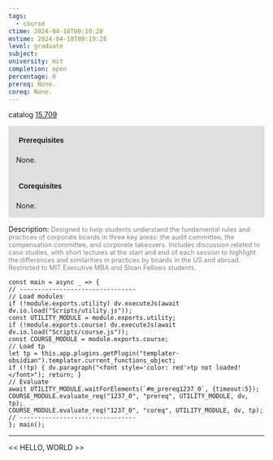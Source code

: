 ```yaml
---
tags:
  - course
ctime: 2024-04-18T00:19:28
mstime: 2024-04-18T00:19:28
level: graduate
subject: 
university: mit
completion: open
percentage: 0
prereq: None.
coreq: None.
---
```


catalog [15.709](http://student.mit.edu/catalog/m15c.html#15.709)

<span style="display: block; padding: 15px; background-color: rgb(100, 100, 100, 0.2);"><font id="m_prereq1237_0" style="display: block; font-family: Arial, sans-serif; font-weight: bold; padding: 5px">Prerequisites</font><br><span id="prereq1237_0">None.</span></span>
<span style="display: block; padding: 15px; background-color: rgb(100, 100, 100, 0.2);"><font id="m_coreq1237_0" style="display: block; font-family: Arial, sans-serif; font-weight: bold; padding: 5px">Corequisites</font><br><span id="coreq1237_0">None.</span></span>

<font style="">Description:</font>
<font style="color: grey; font-size: 0.8rem;">Designed to help students understand the fundamental rules and practices of corporate boards in three key areas: the audit committee, the compensation committee, and corporate takeovers. Includes discussion related to case studies, with short lectures at the start and end of each session to highlight the differences and similarities in practices by boards in the US and abroad. Restricted to MIT Executive MBA and Sloan Fellows students.</font>

```dataviewjs
const main = async _ => {
// --------------------------------
// Load modules
if (!module.exports.utility) dv.executeJs(await dv.io.load("Scripts/utility.js"));
const UTILITY_MODULE = module.exports.utility;
if (!module.exports.course) dv.executeJs(await dv.io.load("Scripts/course.js"));
const COURSE_MODULE = module.exports.course;
// Load tp
let tp = this.app.plugins.getPlugin("templater-obsidian").templater.current_functions_object;
if (!tp) { dv.paragraph("<font style='color: red'>tp not loaded!</font>"); return; }
// Evaluate
await UTILITY_MODULE.waitForElements(`#m_prereq1237_0`, {timeout:5});
COURSE_MODULE.evaluate_req("1237_0", "prereq", UTILITY_MODULE, dv, tp);
COURSE_MODULE.evaluate_req("1237_0", "coreq", UTILITY_MODULE, dv, tp);
// --------------------------------
}; main();
```

---

<< HELLO, WORLD >>
